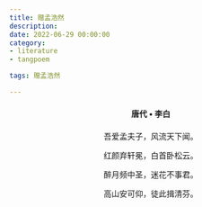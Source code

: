 ```yaml
---
title: 赠孟浩然
description:
date: 2022-06-29 00:00:00
category:
- literature
- tangpoem

tags: 赠孟浩然

---
```


<div id="poem-author">
唐代 • 李白
</div>
<div id="poem-body">
<p class="poem-paragraph">吾爱孟夫子，风流天下闻。</p>
<p class="poem-paragraph">红颜弃轩冕，白首卧松云。</p>
<p class="poem-paragraph">醉月频中圣，迷花不事君。</p>
<p class="poem-paragraph">高山安可仰，徒此揖清芬。</p>

</div>

<style>

#poem-author {
    width: 100%;
    text-align: center;
    margin: 20px 0;
    font-weight: bold;
}
#poem-body {
    width: 100%;
    text-align: center;
}
.poem-paragraph {
    font-family: "仿宋"
}

</style>